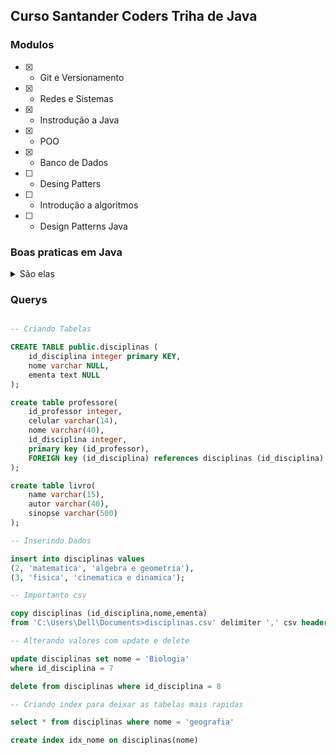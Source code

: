 ## Curso Santander Coders Triha de Java

### Modulos

- [x] - Git e Versionamento
- [x] - Redes e Sistemas
- [x] - Instrodução a Java
- [x] - POO
- [x] - Banco de Dados
- [ ] - Desing Patters
- [ ] - Introdução a algoritmos
- [ ] - Design Patterns Java

### Boas praticas em Java

<details>
  <summary>São elas</summary>
  <ul>
    <li>Conter apenas: letras, _, $ ou numero de 0 a 9 ao declarar variaveis</li>
    <li>Começar variaveis com letras minúsculas</li>
    <li>Não ultilizar palavras reservadas ao declarar variveis</li>
    <li>Valores Default são iniciados como 0, boolean como false e float e double como 0.0</li>
    <li>Char é vazio e String vem como valor null</li>
    <li>É possível colocar _ para separar números deixando os mais semanticos, exemplo:
      "int a = 23_45_879"
      pois não atrapalha em nada na execução do código</li>
    <li>O Garbage collector joga os objetos não utilizados no lixo quando não estão sendo utilizados</li>
  </ul>
</details>

### Querys

```sql

-- Criando Tabelas

CREATE TABLE public.disciplinas (
	id_disciplina integer primary KEY,
	nome varchar NULL,
	ementa text NULL
);

create table professore(
	id_professor integer,
	celular varchar(14),
	nome varchar(40),
	id_disciplina integer,
	primary key (id_professor),
	FOREIGN key (id_disciplina) references disciplinas (id_disciplina)
);

create table livro(
	name varchar(15),
	autor varchar(40),
	sinopse varchar(500)
);

-- Inserindo Dados

insert into disciplinas values
(2, 'matematica', 'algebra e geometria'),
(3, 'fisica', 'cinematica e dinamica');

-- Importanto csv

copy disciplinas (id_disciplina,nome,ementa) 
from 'C:\Users\Dell\Documents>disciplinas.csv' delimiter ',' csv header

-- Alterando valores com update e delete

update disciplinas set nome = 'Biologia'
where id_disciplina = 7

delete from disciplinas where id_disciplina = 8

-- Criando index para deixar as tabelas mais rapidas

select * from disciplinas where nome = 'geografia'

create index idx_nome on disciplinas(nome)

```
